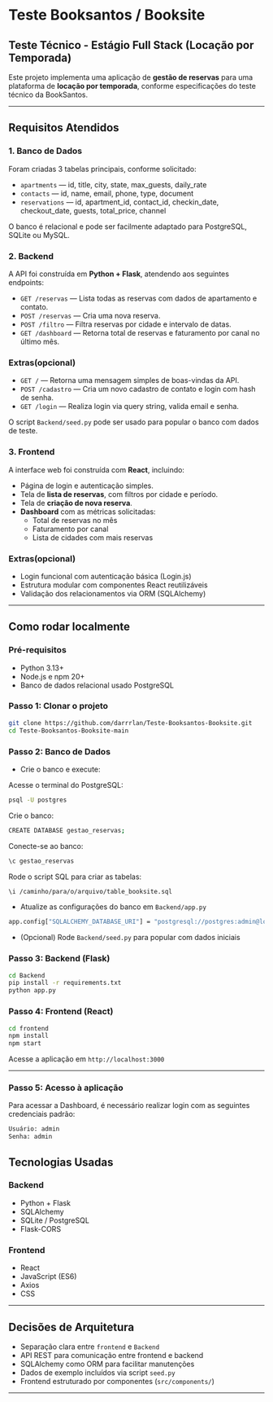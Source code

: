 
# Teste Booksantos / Booksite

## Teste Técnico - Estágio Full Stack (Locação por Temporada)

Este projeto implementa uma aplicação de **gestão de reservas** para uma plataforma de **locação por temporada**, conforme especificações do teste técnico da BookSantos.

---

## Requisitos Atendidos

### 1. Banco de Dados

Foram criadas 3 tabelas principais, conforme solicitado:

- `apartments` — id, title, city, state, max_guests, daily_rate
- `contacts` — id, name, email, phone, type, document
- `reservations` — id, apartment_id, contact_id, checkin_date, checkout_date, guests, total_price, channel

O banco é relacional e pode ser facilmente adaptado para PostgreSQL, SQLite ou MySQL.

### 2. Backend

A API foi construída em **Python + Flask**, atendendo aos seguintes endpoints:

- `GET /reservas` — Lista todas as reservas com dados de apartamento e contato.
- `POST /reservas` — Cria uma nova reserva.
- `POST /filtro` — Filtra reservas por cidade e intervalo de datas.
- `GET /dashboard` — Retorna total de reservas e faturamento por canal no último mês.

### Extras(opcional)

- `GET /` — Retorna uma mensagem simples de boas-vindas da API.
- `POST /cadastro` — Cria um novo cadastro de contato e login com hash de senha.
- `GET /login` — Realiza login via query string, valida email e senha.

 O script `Backend/seed.py` pode ser usado para popular o banco com dados de teste.

### 3. Frontend

A interface web foi construída com **React**, incluindo:

- Página de login e autenticação simples.
- Tela de **lista de reservas**, com filtros por cidade e período.
- Tela de **criação de nova reserva**.
- **Dashboard** com as métricas solicitadas:
    - Total de reservas no mês
    - Faturamento por canal
    - Lista de cidades com mais reservas

### Extras(opcional)

- Login funcional com autenticação básica (Login.js)
- Estrutura modular com componentes React reutilizáveis
- Validação dos relacionamentos via ORM (SQLAlchemy)

---

##  Como rodar localmente

### Pré-requisitos

- Python 3.13+
- Node.js e npm 20+
- Banco de dados relacional usado PostgreSQL

### Passo 1: Clonar o projeto

```bash
git clone https://github.com/darrrlan/Teste-Booksantos-Booksite.git
cd Teste-Booksantos-Booksite-main
```

### Passo 2: Banco de Dados

- Crie o banco e execute:

Acesse o terminal do PostgreSQL:
```bash
psql -U postgres
```
Crie o banco:
```bash
CREATE DATABASE gestao_reservas;
```
Conecte-se ao banco:
```bash
\c gestao_reservas
```
Rode o script SQL para criar as tabelas:
```bash
\i /caminho/para/o/arquivo/table_booksite.sql
```
- Atualize as configurações do banco em `Backend/app.py`
```bash
app.config["SQLALCHEMY_DATABASE_URI"] = "postgresql://postgres:admin@localhost:5432/gestao_reservas"
```
- (Opcional) Rode `Backend/seed.py` para popular com dados iniciais

### Passo 3: Backend (Flask)

```bash
cd Backend
pip install -r requirements.txt
python app.py
```

### Passo 4: Frontend (React)

```bash
cd frontend
npm install
npm start
```

Acesse a aplicação em `http://localhost:3000`

---

### Passo 5: Acesso à aplicação
Para acessar a Dashboard, é necessário realizar login com as seguintes credenciais padrão:

```bash
Usuário: admin
Senha: admin
```

## Tecnologias Usadas

### Backend

- Python + Flask
- SQLAlchemy
- SQLite / PostgreSQL
- Flask-CORS

### Frontend

- React
- JavaScript (ES6)
- Axios
- CSS

---

## Decisões de Arquitetura

- Separação clara entre `frontend` e `Backend`
- API REST para comunicação entre frontend e backend
- SQLAlchemy como ORM para facilitar manutenções
- Dados de exemplo incluídos via script `seed.py`
- Frontend estruturado por componentes (`src/components/`)

---

